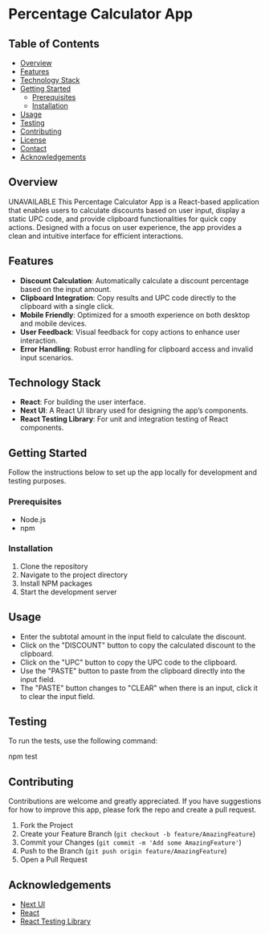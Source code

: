 # Percentage Calculator App

## Table of Contents

-   [Overview](#overview)
-   [Features](#features)
-   [Technology Stack](#technology-stack)
-   [Getting Started](#getting-started)
    -   [Prerequisites](#prerequisites)
    -   [Installation](#installation)
-   [Usage](#usage)
-   [Testing](#testing)
-   [Contributing](#contributing)
-   [License](#license)
-   [Contact](#contact)
-   [Acknowledgements](#acknowledgements)

## Overview

UNAVAILABLE
This Percentage Calculator App is a React-based application that enables users to calculate discounts based on user input, display a static UPC code, and provide clipboard functionalities for quick copy actions. Designed with a focus on user experience, the app provides a clean and intuitive interface for efficient interactions.

## Features

-   **Discount Calculation**: Automatically calculate a discount percentage based on the input amount.
-   **Clipboard Integration**: Copy results and UPC code directly to the clipboard with a single click.
-   **Mobile Friendly**: Optimized for a smooth experience on both desktop and mobile devices.
-   **User Feedback**: Visual feedback for copy actions to enhance user interaction.
-   **Error Handling**: Robust error handling for clipboard access and invalid input scenarios.

## Technology Stack

-   **React**: For building the user interface.
-   **Next UI**: A React UI library used for designing the app’s components.
-   **React Testing Library**: For unit and integration testing of React components.

## Getting Started

Follow the instructions below to set up the app locally for development and testing purposes.

### Prerequisites

-   Node.js
-   npm

### Installation

1. Clone the repository
2. Navigate to the project directory
3. Install NPM packages
4. Start the development server

## Usage

-   Enter the subtotal amount in the input field to calculate the discount.
-   Click on the "DISCOUNT" button to copy the calculated discount to the clipboard.
-   Click on the "UPC" button to copy the UPC code to the clipboard.
-   Use the "PASTE" button to paste from the clipboard directly into the input field.
-   The "PASTE" button changes to "CLEAR" when there is an input, click it to clear the input field.

## Testing

To run the tests, use the following command:

npm test

## Contributing

Contributions are welcome and greatly appreciated. If you have suggestions for how to improve this app, please fork the repo and create a pull request.

1. Fork the Project
2. Create your Feature Branch (`git checkout -b feature/AmazingFeature`)
3. Commit your Changes (`git commit -m 'Add some AmazingFeature'`)
4. Push to the Branch (`git push origin feature/AmazingFeature`)
5. Open a Pull Request

## Acknowledgements

-   [Next UI](https://nextui.org/)
-   [React](https://reactjs.org/)
-   [React Testing Library](https://testing-library.com/docs/react-testing-library/intro/)
